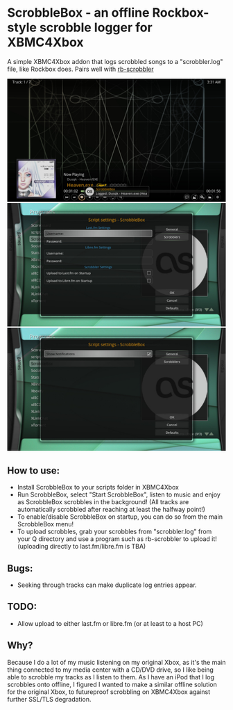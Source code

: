 # ScrobbleBox - an offline Rockbox-style scrobble logger for XBMC4Xbox
A simple XBMC4Xbox addon that logs scrobbled songs to a "scrobbler.log" file, like Rockbox does. Pairs well with [rb-scrobbler](https://github.com/jeselnik/rb-scrobbler)

![1](screenshots/main.jpg)
![2](screenshots/menu1.jpg)
![3](screenshots/menu2.jpg)

## How to use:
- Install ScrobbleBox to your scripts folder in XBMC4Xbox
- Run ScrobbleBox, select "Start ScrobbleBox", listen to music and enjoy as ScrobbleBox scrobbles in the background! (All tracks are automatically scrobbled after reaching at least the halfway point!)
- To enable/disable ScrobbleBox on startup, you can do so from the main ScrobbleBox menu!
- To upload scrobbles, grab your scrobbles from "scrobbler.log" from your Q directory and use a program such as rb-scrobbler to upload it! (uploading directly to last.fm/libre.fm is TBA)

## Bugs:
- Seeking through tracks can make duplicate log entries appear. 

## TODO:
- Allow upload to either last.fm or libre.fm (or at least to a host PC)

## Why?
Because I do a lot of my music listening on my original Xbox, as it's the main thing connected to my media center with a CD/DVD drive, so I like being able to scrobble my tracks as I listen to them. As I have an iPod that I log scrobbles onto offline, I figured I wanted to make a similar offline solution for the original Xbox, to futureproof scrobbling on XBMC4Xbox against further SSL/TLS degradation. 
